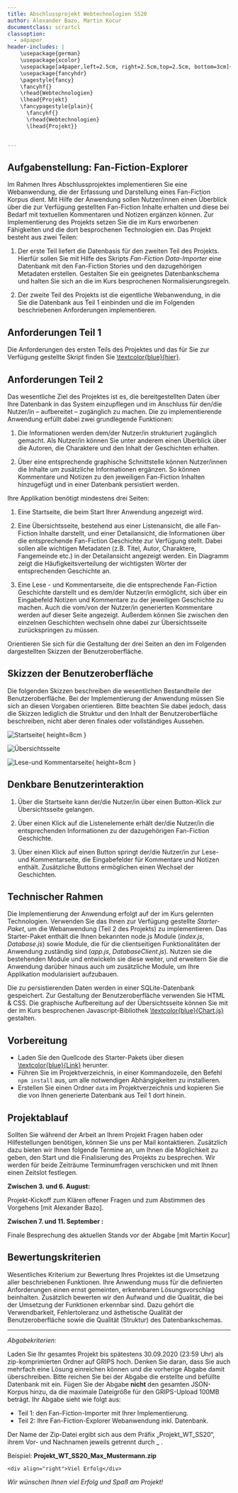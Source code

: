 ```yaml
---
title: Abschlussprojekt Webtechnologien SS20
author: Alexander Bazo, Martin Kocur
documentclass: scrartcl
classoption:
  - a4paper
header-includes: |
    \usepackage{german}
	\usepackage{xcolor} 
    \usepackage[a4paper,left=2.5cm, right=2.5cm,top=2.5cm, bottom=3cm]{geometry}
    \usepackage{fancyhdr}
    \pagestyle{fancy}
    \fancyhf{}
    \rhead{Webtechnologien}
    \lhead{Projekt}
    \fancypagestyle{plain}{
      \fancyhf{}
      \rhead{Webtechnologien}
      \lhead{Projekt}}


---
```




## Aufgabenstellung: Fan-Fiction-Explorer

Im Rahmen Ihres Abschlussprojektes implementieren Sie eine Webanwendung, die der Erfassung und Darstellung eines Fan-Fiction Korpus dient. Mit Hilfe der Anwendung sollen Nutzer/innen einen Überblick über die zur Verfügung gestellten Fan-Fiction Inhalte erhalten und diese bei Bedarf mit textuellen Kommentaren und Notizen ergänzen können. Zur Implementierung des Projekts setzen Sie die im Kurs erworbenen Fähigkeiten und die dort besprochenen Technologien ein. Das Projekt besteht aus zwei Teilen:

1.  Der erste Teil liefert die Datenbasis für den zweiten Teil des Projekts. Hierfür sollen Sie mit Hilfe des Skripts _Fan-Fiction Data-Importer_ eine Datenbank mit den Fan-Fiction Stories und den dazugehörigen Metadaten erstellen. Gestalten Sie ein geeignetes Datenbankschema und halten Sie sich an die im Kurs besprochenen Normalisierungsregeln.

2. Der zweite Teil des Projekts ist die eigentliche Webanwendung, in die Sie die Datenbank aus Teil 1 einbinden und die im Folgenden beschriebenen Anforderungen implementieren.

   

## Anforderungen Teil 1

Die Anforderungen des ersten Teils des Projektes und das für Sie zur Verfügung gestellte Skript finden Sie [\textcolor{blue}{hier}](https://github.com/Webtechnologien-Regensburg/Fan-Fiction-Data-Importer).



## Anforderungen Teil 2

Das wesentliche Ziel des Projektes ist es, die bereitgestellten Daten über Ihre Datenbank in das System einzupflegen und im Anschluss für den/die Nutzer/in – aufbereitet – zugänglich zu machen. Die zu implementierende Anwendung erfüllt dabei zwei grundlegende Funktionen: 

1. Die Informationen werden dem/der Nutzer/in strukturiert zugänglich gemacht. Als Nutzer/in können Sie unter anderem einen Überblick über die Autoren, die Charaktere und den Inhalt der Geschichten erhalten.

2. Über eine entsprechende graphische Schnittstelle können Nutzer/innen die Inhalte um zusätzliche Informationen ergänzen. So können Kommentare und Notizen zu den jeweiligen Fan-Fiction Inhalten hinzugefügt und in einer Datenbank persistiert werden. 

Ihre Applikation benötigt mindestens drei Seiten:

1. Eine Startseite, die beim Start Ihrer Anwendung angezeigt wird.

2. Eine Übersichtsseite, bestehend aus einer Listenansicht, die alle Fan-Fiction Inhalte darstellt, und einer Detailansicht, die Informationen über die entsprechende Fan-Fiction Geschichte zur Verfügung stellt. Dabei sollen alle wichtigen Metadaten (z.B. Titel, Autor, Charaktere, Fangemeinde etc.) in der Detailansicht angezeigt werden. Ein Diagramm zeigt die Häufigkeitsverteilung der wichtigsten Wörter der entsprechenden Geschichte an.

3. Eine Lese - und Kommentarseite, die die entsprechende Fan-Fiction Geschichte darstellt und es dem/der Nutzer/in ermöglicht, sich über ein Eingabefeld Notizen und Kommentare zu der jeweiligen Geschichte zu machen. Auch die vom/von der Nutzer/in generierten Kommentare werden auf dieser Seite angezeigt. Außerdem können Sie zwischen den einzelnen Geschichten wechseln ohne dabei zur Übersichtsseite zurückspringen zu müssen.

Orientieren Sie sich für die Gestaltung der drei Seiten an den im Folgenden dargestellten Skizzen der Benutzeroberfläche.



## Skizzen der Benutzeroberfläche

Die folgenden Skizzen beschreiben die wesentlichen Bestandteile der Benutzeroberfläche. Bei
der Implementierung der Anwendung müssen Sie sich an diesen Vorgaben orientieren. Bitte
beachten Sie dabei jedoch, dass die Skizzen lediglich die Struktur und den Inhalt der Benutzeroberfläche
beschreiben, nicht aber deren finales oder vollständiges Aussehen.



![Startseite](Home.PNG){ height=8cm }

![Übersichtsseite](Acts.PNG)

![Lese-und Kommentarseite](Scene.PNG){ height=8cm }



## Denkbare Benutzerinteraktion

1. Über die Startseite kann der/die Nutzer/in über einen Button-Klick zur Übersichtsseite gelangen.

2. Über einen Klick auf die Listenelemente erhält der/die Nutzer/in die entsprechenden Informationen zu der dazugehörigen Fan-Fiction Geschichte.

3. Über einen Klick auf einen Button springt der/die Nutzer/in zur Lese- und Kommentarseite, die Eingabefelder für Kommentare und Notizen enthält.  Zusätzliche Buttons ermöglichen einen Wechsel der Geschichten.

   

## Technischer Rahmen

Die Implementierung der Anwendung erfolgt auf der im Kurs gelernten Technologien. Verwenden Sie das Ihnen zur Verfügung gestellte _Starter-Paket_, um die Webanwendung (Teil 2 des Projekts) zu implementieren. Das Starter-Paket enthält die Ihnen bekannten node.js Module (_index.js_, _Database.js_) sowie Module, die für die clientseitigen Funktionalitäten der Anwendung zuständig sind (_app.js_, _DatabaseClient.js_). Nutzen sie die bestehenden Module und entwickeln sie diese weiter, und erweitern Sie die Anwendung darüber hinaus auch um zusätzliche Module, um Ihre Applikation modularisiert aufzubauen.

Die zu persistierenden Daten werden in einer SQLite-Datenbank gespeichert. Zur Gestaltung der Benutzeroberfläche verwenden Sie HTML & CSS. Die graphische Aufbereitung auf der Übersichtsseite können Sie mit der im Kurs besprochenen Javascript-Bibliothek [\textcolor{blue}{Chart.js}](http://www.chartjs.org/) gestalten. 



## Vorbereitung

- Laden Sie den Quellcode des Starter-Pakets über diesen [\textcolor{blue}{Link}](https://github.com/Webtechnologien-Regensburg/Fan-Fiction-Starter/archive/master.zip) herunter.
- Führen Sie im Projektverzeichnis, in einer Kommandozeile, den Befehl `npm install` aus, um alle notwendigen Abhängigkeiten zu installieren.
- Erstellen Sie einen Ordner `data` im Projektverzeichnis und kopieren Sie die von Ihnen generierte Datenbank aus Teil 1 dort hinein.



## Projektablauf

Sollten Sie während der Arbeit an Ihrem Projekt Fragen haben oder Hilfestellungen benötigen, können Sie uns per Mail kontaktieren.  Zusätzlich dazu bieten wir Ihnen folgende Termine an, um Ihnen die Möglichkeit zu geben, den Start und die Finalisierung des Projekts zu besprechen. Wir werden für beide Zeiträume Terminumfragen verschicken und mit Ihnen einen Zeitslot festlegen.

**Zwischen 3. und 6. August:**	

Projekt-Kickoff zum Klären offener Fragen und zum Abstimmen des Vorgehens [mit Alexander Bazo]. 

**Zwischen 7. und 11. September :**

Finale Besprechung des aktuellen Stands vor der Abgabe [mit Martin Kocur]



## Bewertungskriterien

Wesentliches Kriterium zur Bewertung Ihres Projektes ist die Umsetzung aller beschriebenen Funktionen. Ihre Anwendung muss für die definierten Anforderungen einen ernst gemeinten, erkennbaren Lösungsvorschlag beinhalten. Zusätzlich bewerten wir den Aufwand und die Qualität, die bei der Umsetzung der Funktionen erkennbar sind. Dazu gehört die Verwendbarkeit, Fehlertoleranz und ästhetische Qualität der Benutzeroberfläche sowie die Qualität (Struktur) des Datenbankschemas.



---



_Abgabekriterien:_

Laden Sie Ihr gesamtes Projekt bis spätestens 30.09.2020 (23:59 Uhr) als zip-komprimierten Ordner auf GRIPS hoch.  Denken Sie daran, dass Sie auch mehrfach eine Lösung einreichen können und die vorherige Abgabe damit überschreiben.  Bitte reichen Sie bei der Abgabe die erstellte und befüllte Datenbank mit ein. Fügen Sie der Abgabe **nicht** den gesamten JSON-Korpus hinzu, da die maximale Dateigröße für den GRIPS-Upload 100MB beträgt. Ihr Abgabe sieht wie folgt aus:

- Teil 1: den Fan-Fiction-Importer mit Ihrer Implementierung.
- Teil 2: Ihre Fan-Fiction-Explorer Webanwendung inkl. Datenbank.

Der Name der Zip-Datei ergibt sich aus dem Präfix „Projekt_WT_SS20“, ihrem Vor- und Nachnamen jeweils getrennt durch _ .

 

Beispiel: **Projekt_WT_SS20_Max_Mustermann.zip**



```
<div align="right">Viel Erfolg</div>
```

_Wir wünschen Ihnen viel Erfolg und Spaß am Projekt!_

